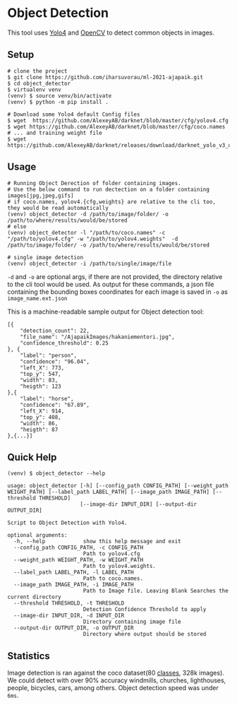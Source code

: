 # Object Detection
This tool uses [Yolo4](https://github.com/AlexeyAB/darknet) and [OpenCV](https://opencv.org) to detect common objects in images.
## Setup
```
# clone the project
$ git clone https://github.com/iharsuvorau/ml-2021-ajapaik.git
$ cd object_detector
$ virtualenv venv 
(venv) $ source venv/bin/activate
(venv) $ python -m pip install .

# Download some Yolo4 default Config files 
$ wget  https://github.com/AlexeyAB/darknet/blob/master/cfg/yolov4.cfg 
$ wget https://github.com/AlexeyAB/darknet/blob/master/cfg/coco.names
# ... and training weight file
$ wget https://github.com/AlexeyAB/darknet/releases/download/darknet_yolo_v3_optimal/yolov4.weights
```

## Usage
```
# Running Object Derection of folder containing images. 
# Use the below command to run dectection on a folder containing  images[jpg,jpeg,gifs]
# if coco.names, yolov4.{cfg,weights} are relative to the cli too, they would be read automatically 
(venv) object_detector -d /path/to/image/folder/ -o /path/to/where/results/would/be/stored
# else
(venv) object_detector -l "/path/to/coco.names" -c "/path/to/yolov4.cfg" -w "/path/to/yolov4.weights"  -d /path/to/image/folder/ -o /path/to/where/results/would/be/stored 

# single image detection
(venv) object_detector -i /path/to/single/image/file
```

``-d`` and ``-o`` are optional args, if there are not provided, the directory relative to the cli tool would be used.
As output for these commands, a json file containing the bounding boxes coordinates for each image is saved in ``-o`` as ``image_name.ext.json``

This is a machine-readable sample output for Object detection tool:
```
[{
	"detection_count": 22,
	"file_name": "/AjapaikImages/hakaniementori.jpg",
	"confidence_threshold": 0.25
}, {
	"label": "person",
	"confidence": "96.04",
	"left_X": 773,
	"top_y": 547,
	"width": 83,
	"heigth": 123
},{
	"label": "horse",
	"confidence": "67.89",
	"left_X": 914,
	"top_y": 408,
	"width": 86,
	"heigth": 87
},{...}]
```

## Quick Help
```
(venv) $ object_detector --help
```

```
usage: object_detector [-h] [--config_path CONFIG_PATH] [--weight_path WEIGHT_PATH] [--label_path LABEL_PATH] [--image_path IMAGE_PATH] [--threshold THRESHOLD]
                       [--image-dir INPUT_DIR] [--output-dir OUTPUT_DIR]

Script to Object Detection with Yolo4.

optional arguments:
  -h, --help            show this help message and exit
  --config_path CONFIG_PATH, -c CONFIG_PATH
                        Path to yolov4.cfg
  --weight_path WEIGHT_PATH, -w WEIGHT_PATH
                        Path to yolov4.weights.
  --label_path LABEL_PATH, -l LABEL_PATH
                        Path to coco.names.
  --image_path IMAGE_PATH, -i IMAGE_PATH
                        Path to Image file. Leaving Blank Searches the current directory
  --threshold THRESHOLD, -t THRESHOLD
                        Detection Confidence Threshold to apply
  --image-dir INPUT_DIR, -d INPUT_DIR
                        Directory containing image file
  --output-dir OUTPUT_DIR, -o OUTPUT_DIR
                        Directory where output should be stored
```

## Statistics
Image detection is ran against the coco dataset(80 [classes](https://github.com/AlexeyAB/darknet/blob/master/cfg/coco.names), 328k images). We could detect with over 90% accuracy windmills, churches, lighthouses, people, bicycles, cars, among others. Object detection speed was under ``6ms``.
